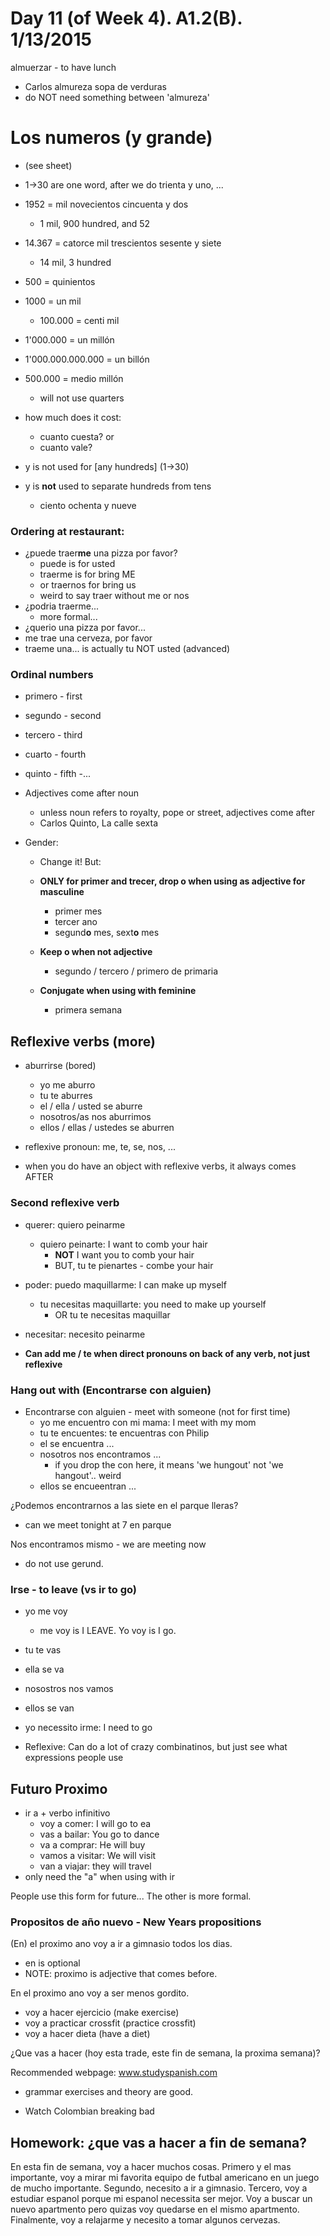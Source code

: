 Day 11 (of Week 4). A1.2(B). 1/13/2015
==========================

almuerzar - to have lunch
  - Carlos almureza sopa de verduras
  - do NOT need something between 'almureza'

# Los numeros (y grande)

  - (see sheet)
  - 1->30 are one word, after we do trienta y uno, ...
  - 1952 = mil novecientos cincuenta y dos
    - 1 mil, 900 hundred, and 52
  - 14.367 = catorce mil trescientos sesente y siete
    - 14 mil, 3 hundred

  - 500 = quinientos
  - 1000 = un mil
    - 100.000 = centi mil
  - 1'000.000 = un millón
  - 1'000.000.000.000 = un billón

  - 500.000 = medio millón
    - will not use quarters

  - how much does it cost:
    - cuanto cuesta? or 
    - cuanto vale?

  - y is not used for [any hundreds] (1->30) 
  - y is **not** used to separate hundreds from tens
    - ciento ochenta y nueve

### Ordering at restaurant:

- ¿puede traer**me** una pizza por favor?
  - puede is for usted
  - traerme is for bring ME
  - or traernos for bring us
  - weird to say traer without me or nos
- ¿podria traerme...
  - more formal...
- ¿querio una pizza por favor...
- me trae una cerveza, por favor
- traeme una... is actually tu NOT usted (advanced)

### Ordinal numbers

  - primero - first
  - segundo - second
  - tercero - third
  - cuarto - fourth
  - quinto - fifth
  -...

  - Adjectives come after noun
    - unless noun refers to royalty, pope or street, adjectives come after
    - Carlos Quinto, La calle sexta

  - Gender:  
    - Change it! But:

    - **ONLY for primer and trecer, drop o when using as adjective for masculine**
      - primer mes
      - tercer ano
      - segund**o** mes, sext**o** mes

    - **Keep o when not adjective**
      - segundo / tercero / primero de primaria

    - **Conjugate when using with feminine**
      - primera semana

## Reflexive verbs (more)

  - aburrirse (bored)
    - yo me aburro
    - tu te aburres
    - el / ella / usted se aburre
    - nosotros/as nos aburrimos
    - ellos / ellas / ustedes se aburren

  - reflexive pronoun: me, te, se, nos, ...

  - when you do have an object with reflexive verbs, it always comes AFTER

### Second reflexive verb

  - querer: quiero peinarme
    - quiero peinarte: I want to comb your hair
      - **NOT** I want you to comb your hair
      - BUT, tu te pienartes - combe your hair
  - poder: puedo maquillarme: I can make up myself
    - tu necesitas maquillarte: you need to make up yourself
      - OR tu te necesitas maquillar
  - necesitar: necesito peinarme

  - **Can add me / te when direct pronouns on back of any verb, not just reflexive**

### Hang out with (Encontrarse con alguien)
- Encontrarse con alguien - meet with someone (not for first time)
  - yo me encuentro con mi mama: I meet with my mom
  - tu te encuentes: te encuentras con Philip
  - el se encuentra ...
  - nosotros nos encontramos ...
    - if you drop the con here, it means 'we hungout' not 'we hangout'.. weird
  - ellos se encueentran ...

¿Podemos encontrarnos a las siete en el parque lleras?
  - can we meet tonight at 7 en parque

Nos encontramos mismo - we are meeting now 
  - do not use gerund.

### Irse - to leave (vs ir to go)
- yo me voy 
  - me voy is I LEAVE. Yo voy is I go.
- tu te vas
- ella se va
- nosostros nos vamos
- ellos se van

- yo necessito irme: I need to go

- Reflexive: Can do a lot of crazy combinatinos, but just see what expressions people use

## Futuro Proximo
  - ir a + verbo infinitivo
    - voy a comer: I will go to ea 
    - vas a bailar: You go to dance
    - va a comprar: He will buy
    - vamos a visitar: We will visit
    - van a viajar: they will travel
  - only need the "a" when using with ir

People use this form for future... The other is more formal.

### Propositos de año nuevo - New Years propositions

(En) el proximo ano voy a ir a gimnasio todos los dias.
  - en is optional
  - NOTE: proximo is adjective that comes before.

En el proximo ano voy a ser menos gordito.
  - voy a hacer ejercicio (make exercise)
  - voy a practicar crossfit (practice crossfit)
  - voy a hacer dieta (have a diet)

¿Que vas a hacer (hoy esta trade, este fin de semana, la proxima semana)?

Recommended webpage: www.studyspanish.com
  - grammar exercises and theory are good.

- Watch Colombian breaking bad

## Homework: ¿que vas a hacer a fin de semana?

En esta fin de semana, voy a hacer muchos cosas. Primero y el mas importante,
voy a mirar mi favorita equipo de futbal americano en un juego de mucho importante.
Segundo, necesito a ir a gimnasio. Tercero, voy a estudiar espanol porque mi
espanol necessita ser mejor. Voy a buscar un nuevo apartmento pero quizas 
voy quedarse en el mismo apartmento. Finalmente, voy a relajarme y necesito
a tomar algunos cervezas.
